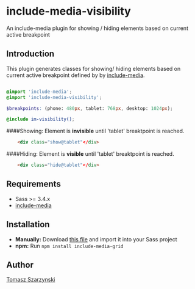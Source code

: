 # include-media-visibility
An include-media plugin for showing / hiding elements based on current active breakpoint

## Introduction
This plugin generates classes for showing/ hiding elements based on current active breakpoint defined by by [include-media](https://github.com/eduardoboucas/include-media).

```scss

@import 'include-media';
@import 'include-media-visibility';

$breakpoints: (phone: 480px, tablet: 768px, desktop: 1024px);

@include im-visibility();
```

####Showing:
Element is **invisible** until 'tablet' breaktpoint is reached.
```html
    <div class="show@tablet"</div>
```

####Hiding:
Element is **visible** until 'tablet' breaktpoint is reached.
```html
    <div class="hide@tablet"</div>
```



## Requirements
* Sass >= 3.4.x
* [include-media](https://github.com/eduardoboucas/include-media)

## Installation
- **Manually:** Download [this file](https://raw.githubusercontent.com/tszarzynski/include-media-grid/master/_include-media-grid.scss) and import it into your Sass project
- **npm:** Run `npm install include-media-grid`

## Author
[Tomasz Szarzynski](http://tmasz.com)
